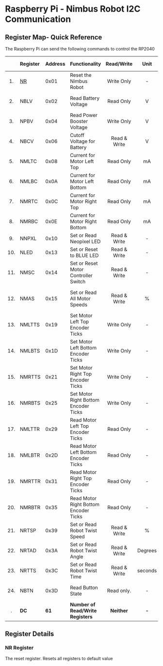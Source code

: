 # Raspberry Pi - Nimbus Robot I2C Communication

## Register Map- Quick Reference

The Raspberry Pi can send the following commands to control the RP2040

|     | Register           | Address | Functionality                         |  Read/Write  |  Unit   | Values                                        |    Size    | Byte Count |
|:---:|:-------------------|:--------|:--------------------------------------|:------------:|:-------:|:----------------------------------------------|:----------:|:----------:|
 | 1.  | [NR](#NR-Register) | 0x01    | Reset the Nimbus Robot                |  Write Only  |    -    | Any Value Resets the RP2040                   |    0x00    |     1      |
 | 2.  | NBLV               | 0x02    | Read Battery Voltage                  |  Read Only   |    V    | [3.6, 4.2] for healthy battery.               |   0x0000   |     2      |
 | 3.  | NPBV               | 0x04    | Read Power Booster Voltage            |  Write Only  |    V    | [5.02, 5.17] for sufficient power.            |   0x0000   |     2      |
 | 4.  | NBCV               | 0x06    | Cutoff Voltage for Battery            | Read & Write |    V    | [3.6,3.9] for safe operation.                 |   0x0000   |     2      |
 | 5.  | NMLTC              | 0x08    | Current for Motor Left Top            |  Read Only   |   mA    | [0,300]                                       |   0x0000   |     2      |
 | 6.  | NMLBC              | 0x0A    | Current for Motor Left Bottom         |  Read Only   |   mA    | [0,300]                                       |   0x0000   |     2      |
 | 7.  | NMRTC              | 0x0C    | Current for Motor Right Top           |  Read Only   |   mA    | [0,300]                                       |   0x0000   |     2      |
 | 8.  | NMRBC              | 0x0E    | Current for Motor Right Bottom        |  Read Only   |   mA    | [0,300]                                       |   0x0000   |     2      |
 | 9.  | NNPXL              | 0x10    | Set or Read Neopixel LED              | Read & Write |    -    | RGB Value from [0,255]                        |  0x000000  |     3      |
 | 10. | NLED               | 0x13    | Set or Reset to BLUE LED              | Read & Write |    -    | 1: On, 0: Off                                 |    0x00    |     1      |
 | 11. | NMSC               | 0x14    | Set or Reset Motor Controller Switch  | Read & Write |    -    | 1: On, 0: Off                                 |    0x00    |     1      |
 | 12. | NMAS               | 0x15    | Set or Read All Motor Speeds          | Read & Write |    %    | [[-100,100],[-100,100],[-100,100],[-100,100]] | 0x00000000 |     4      |
 | 13. | NMLTTS             | 0x19    | Set Motor Left Top Encoder Ticks      |  Write Only  |    -    | [-2^31-1,2^31-1]                              | 0x00000000 |     4      |
 | 14. | NMLBTS             | 0x1D    | Set Motor Left Bottom Encoder Ticks   |  Write Only  |    -    | [-2^31-1,2^31-1]                              | 0x00000000 |     4      |
 | 15. | NMRTTS             | 0x21    | Set Motor Right Top Encoder Ticks     |  Write Only  |    -    | [-2^31-1,2^31-1]                              | 0x00000000 |     4      |
 | 16. | NMRBTS             | 0x25    | Set Motor Right Bottom Encoder Ticks  |  Write Only  |    -    | [-2^31-1,2^31-1]                              | 0x00000000 |     4      |
 | 17. | NMLTTR             | 0x29    | Read Motor Left Top Encoder Ticks     |  Read Only   |    -    | [-2^31-1,2^31-1]                              | 0x00000000 |     4      |
 | 18. | NMLBTR             | 0x2D    | Read Motor Left Bottom Encoder Ticks  |  Read Only   |    -    | [-2^31-1,2^31-1]                              | 0x00000000 |     4      |
 | 19. | NMRTTR             | 0x31    | Read Motor Right Top Encoder Ticks    |  Read Only   |    -    | [-2^31-1,2^31-1]                              | 0x00000000 |     4      |
 | 20. | NMRBTR             | 0x35    | Read Motor Right Bottom Encoder Ticks |  Read Only   |    -    | [-2^31-1,2^31-1]                              | 0x00000000 |     4      |
 | 21. | NRTSP              | 0x39    | Set or Read Robot Twist Speed         | Read & Write |    %    | [0,100]                                       |    0x00    |     1      |
 | 22. | NRTAD              | 0x3A    | Set or Read Robot Twist Angle         | Read & Write | Degrees | [-180,180]                                    |   0x0000   |     2      |
 | 23. | NRTTS              | 0x3C    | Set or Read Robot Twist Time          | Read & Write | seconds | [0,255]                                       |    0x00    |     1      |
 | 24. | NBTN               | 0x3D    | Read Button State                     |  Read only.  |    -    | 1: Not Pressed, 0: Pressed                    |    0x00    |     1      |
 |  .  | **DC**             | **61**  | **Number of Read/Write Registers**    | **Neither**  |  **-**  | **-**                                         |   **61**   |   **61**   |




## Register Details

### NR Register

The reset register. Resets all registers to default value